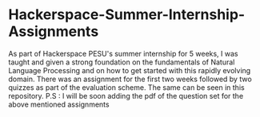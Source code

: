# Hackerspace-Summer-Internship-Assignments
As part of Hackerspace PESU's summer internship for 5 weeks, I was taught and given a strong foundation on the fundamentals of Natural Language Processing and on how to get started with this rapidly evolving domain. There was an assignment for the first two weeks followed by two quizzes as part of the evaluation scheme. The same can be seen in this repository.
P.S : I will be soon adding the pdf of the question set for the above mentioned assignments
